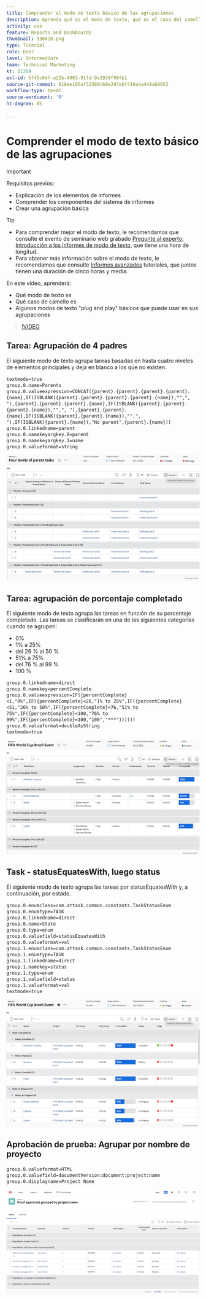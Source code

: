 ```yaml
---
title: Comprender el modo de texto básico de las agrupaciones
description: Aprenda qué es el modo de texto, qué es el caso del camello y algún modo de texto básico de "plug and play" que puede usar en sus agrupaciones en Workfront.
activity: use
feature: Reports and Dashboards
thumbnail: 336820.png
type: Tutorial
role: User
level: Intermediate
team: Technical Marketing
kt: 11369
exl-id: 5f45c64f-a22b-4983-91fd-9a1939f99fb1
source-git-commit: 818ee105af32589cb0e297e6f419a4a449a60052
workflow-type: tm+mt
source-wordcount: '0'
ht-degree: 0%

---
```


# Comprender el modo de texto básico de las agrupaciones

>[!IMPORTANT]
>
>Requisitos previos:
>
>* Explicación de los elementos de informes
>* Comprender los componentes del sistema de informes
>* Crear una agrupación básica


>[!TIP]
>
>* Para comprender mejor el modo de texto, le recomendamos que consulte el evento de seminario web grabado [Pregunte al experto: Introducción a los informes de modo de texto](https://experienceleague.adobe.com/docs/workfront-events/events/reporting-and-dashboards/introduction-to-text-mode-reporting.html?lang=en), que tiene una hora de longitud.
>* Para obtener más información sobre el modo de texto, le recomendamos que consulte [Informes avanzados](https://experienceleague.adobe.com/docs/workfront-learn/tutorials-workfront/reporting/advanced-reporting/welcome-to-advanced-reporting.html?lang=en) tutoriales, que juntos tienen una duración de cinco horas y media.


En este vídeo, aprenderá:

* Qué modo de texto es
* Qué caso de camello es
* Algunos modos de texto &quot;plug and play&quot; básicos que puede usar en sus agrupaciones

>[!VIDEO](https://video.tv.adobe.com/v/3410641/?quality=12)

## Tarea: Agrupación de 4 padres

El siguiente modo de texto agrupa tareas basadas en hasta cuatro niveles de elementos principales y deja en blanco a los que no existen.

```
textmode=true
group.0.name=Parents
group.0.valueexpression=CONCAT({parent}.{parent}.{parent}.{parent}.{name},IF(ISBLANK({parent}.{parent}.{parent}.{parent}.{name}),"",", "),{parent}.{parent}.{parent}.{name},IF(ISBLANK({parent}.{parent}.{parent}.{name}),"",", "),{parent}.{parent}.{name},IF(ISBLANK({parent}.{parent}.{name}),"",", "),IF(ISBLANK({parent}.{name}),"No parent",{parent}.{name}))
group.0.linkedname=parent
group.0.namekeyargkey.0=parent
group.0.namekeyargkey.1=name
group.0.valueformat=string
```

![Una imagen de pantalla que muestra las tareas del proyecto agrupadas por 4 elementos principales](assets/4-parents-grouping.png)


## Tarea: agrupación de porcentaje completado

El siguiente modo de texto agrupa las tareas en función de su porcentaje completado. Las tareas se clasificarán en una de las siguientes categorías cuando se agrupen:

* 0%
* 1% a 25%
* del 26 % al 50 %
* 51% a 75%
* del 76 % al 99 %
* 100 %

```
group.0.linkedname=direct
group.0.namekey=percentComplete
group.0.valueexpression=IF({percentComplete}<1,"0%",IF({percentComplete}<26,"1% to 25%",IF({percentComplete}<51,"26% to 50%",IF({percentComplete}<76,"51% to 75%",IF({percentComplete}<100,"76% to 99%",IF({percentComplete}=100,"100","***"))))))
group.0.valueformat=doubleAsString
textmode=true
```

![Imagen de pantalla que muestra las tareas del proyecto agrupadas por porcentaje completado](assets/percent-complete-grouping.png)

## Task - statusEquatesWith, luego status

El siguiente modo de texto agrupa las tareas por statusEquatesWith y, a continuación, por estado.

```
group.0.enumclass=com.attask.common.constants.TaskStatusEnum
group.0.enumtype=TASK
group.0.linkedname=direct
group.0.name=State
group.0.type=enum
group.0.valuefield=statusEquatesWith
group.0.valueformat=val
group.1.enumclass=com.attask.common.constants.TaskStatusEnum
group.1.enumtype=TASK
group.1.linkedname=direct
group.1.namekey=status
group.1.type=enum
group.1.valuefield=status
group.1.valueformat=val
textmode=true
```

![Una imagen de pantalla que muestra las tareas del proyecto agrupadas por statusEquatesWith](assets/status-equates-with.png)


## Aprobación de prueba: Agrupar por nombre de proyecto

```
group.0.valueformat=HTML
group.0.valuefield=documentVersion:document:project:name
group.0.displayname=Project Name
```

![Imagen de pantalla que muestra las aprobaciones de prueba agrupadas por nombre de proyecto](assets/proof-approvals-grouped-by-project-name.png)

